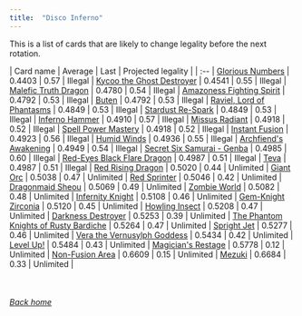 ```yaml
---
title:  "Disco Inferno"
---
```


This is a list of cards that are likely to change legality before the next rotation.

| Card name | Average | Last | Projected legality |
| :-- |
[Glorious Numbers](https://db.ygoprodeck.com/card/?search=Glorious%20Numbers) | 0.4403 | 0.57 | Illegal |
[Kycoo the Ghost Destroyer](https://db.ygoprodeck.com/card/?search=Kycoo%20the%20Ghost%20Destroyer) | 0.4541 | 0.55 | Illegal |
[Malefic Truth Dragon](https://db.ygoprodeck.com/card/?search=Malefic%20Truth%20Dragon) | 0.4780 | 0.54 | Illegal |
[Amazoness Fighting Spirit](https://db.ygoprodeck.com/card/?search=Amazoness%20Fighting%20Spirit) | 0.4792 | 0.53 | Illegal |
[Buten](https://db.ygoprodeck.com/card/?search=Buten) | 0.4792 | 0.53 | Illegal |
[Raviel, Lord of Phantasms](https://db.ygoprodeck.com/card/?search=Raviel,%20Lord%20of%20Phantasms) | 0.4849 | 0.53 | Illegal |
[Stardust Re-Spark](https://db.ygoprodeck.com/card/?search=Stardust%20Re-Spark) | 0.4849 | 0.53 | Illegal |
[Inferno Hammer](https://db.ygoprodeck.com/card/?search=Inferno%20Hammer) | 0.4910 | 0.57 | Illegal |
[Missus Radiant](https://db.ygoprodeck.com/card/?search=Missus%20Radiant) | 0.4918 | 0.52 | Illegal |
[Spell Power Mastery](https://db.ygoprodeck.com/card/?search=Spell%20Power%20Mastery) | 0.4918 | 0.52 | Illegal |
[Instant Fusion](https://db.ygoprodeck.com/card/?search=Instant%20Fusion) | 0.4923 | 0.56 | Illegal |
[Humid Winds](https://db.ygoprodeck.com/card/?search=Humid%20Winds) | 0.4936 | 0.55 | Illegal |
[Archfiend's Awakening](https://db.ygoprodeck.com/card/?search=Archfiend's%20Awakening) | 0.4949 | 0.54 | Illegal |
[Secret Six Samurai - Genba](https://db.ygoprodeck.com/card/?search=Secret%20Six%20Samurai%20-%20Genba) | 0.4985 | 0.60 | Illegal |
[Red-Eyes Black Flare Dragon](https://db.ygoprodeck.com/card/?search=Red-Eyes%20Black%20Flare%20Dragon) | 0.4987 | 0.51 | Illegal |
[Teva](https://db.ygoprodeck.com/card/?search=Teva) | 0.4987 | 0.51 | Illegal |
[Red Rising Dragon](https://db.ygoprodeck.com/card/?search=Red%20Rising%20Dragon) | 0.5020 | 0.44 | Unlimited |
[Giant Orc](https://db.ygoprodeck.com/card/?search=Giant%20Orc) | 0.5038 | 0.47 | Unlimited |
[Red Sprinter](https://db.ygoprodeck.com/card/?search=Red%20Sprinter) | 0.5046 | 0.42 | Unlimited |
[Dragonmaid Sheou](https://db.ygoprodeck.com/card/?search=Dragonmaid%20Sheou) | 0.5069 | 0.49 | Unlimited |
[Zombie World](https://db.ygoprodeck.com/card/?search=Zombie%20World) | 0.5082 | 0.48 | Unlimited |
[Infernity Knight](https://db.ygoprodeck.com/card/?search=Infernity%20Knight) | 0.5108 | 0.46 | Unlimited |
[Gem-Knight Zirconia](https://db.ygoprodeck.com/card/?search=Gem-Knight%20Zirconia) | 0.5120 | 0.45 | Unlimited |
[Howling Insect](https://db.ygoprodeck.com/card/?search=Howling%20Insect) | 0.5208 | 0.47 | Unlimited |
[Darkness Destroyer](https://db.ygoprodeck.com/card/?search=Darkness%20Destroyer) | 0.5253 | 0.39 | Unlimited |
[The Phantom Knights of Rusty Bardiche](https://db.ygoprodeck.com/card/?search=The%20Phantom%20Knights%20of%20Rusty%20Bardiche) | 0.5264 | 0.47 | Unlimited |
[Spright Jet](https://db.ygoprodeck.com/card/?search=Spright%20Jet) | 0.5277 | 0.46 | Unlimited |
[Vera the Vernusylph Goddess](https://db.ygoprodeck.com/card/?search=Vera%20the%20Vernusylph%20Goddess) | 0.5434 | 0.42 | Unlimited |
[Level Up!](https://db.ygoprodeck.com/card/?search=Level%20Up!) | 0.5484 | 0.43 | Unlimited |
[Magician's Restage](https://db.ygoprodeck.com/card/?search=Magician's%20Restage) | 0.5778 | 0.12 | Unlimited |
[Non-Fusion Area](https://db.ygoprodeck.com/card/?search=Non-Fusion%20Area) | 0.6609 | 0.15 | Unlimited |
[Mezuki](https://db.ygoprodeck.com/card/?search=Mezuki) | 0.6684 | 0.33 | Unlimited |

<br>

###### [Back home](index)